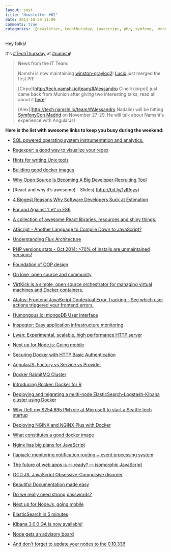 ```yaml
---
layout: post
title: "Newsletter #62"
date: 2014-10-30 11:09
comments: true
categories:  [newsletter, techthursday, javascript, php, symfony,  mongo, oop, docker]
---
```

Hey folks!

It's [#TechThursday](/blog/categories/techthursday/) at [#namshi](http://twitter.com/techNamshi)!

> News from the IT Team:
>
> Namshi is now maintaining [winston-graylog2](https://github.com/namshi/winston-graylog2)! [Lucio]() just merged the first PR!
>
> [Cirpo](http://tech.namshi.io/team/#Alessandro Cinelli (cirpo\)) just came back from Munich after giving two interesting talks, read all about it [here](http://tech.namshi.io/blog/2014/10/30/ipc14-wtc14-munich/)!
>
> [Alex](http://tech.namshi.io/team/#Alessandro Nadalin) will be hitting [SymfonyCon Madrid](http://madrid2014.symfony.com/speakers)
> on November 27-29. He will talk about Namshi's experience with AngularJs!

**Here is the list with awesome links to keep you busy during the weekend:** 

* [SQL powered operating system instrumentation and analytics.](http://osquery.io/)

* [Regexper: a good way to visualize your regex](http://www.regexper.com/)

* [Hints for writing Unix tools](http://monkey.org/~marius/unix-tools-hints.html?)

<!-- more -->

* [Building good docker images](http://jonathan.bergknoff.com/journal/building-good-docker-images)

* [Why Open Source Is Becoming A Big Developer-Recruiting Tool](http://bit.ly/1weC6l8)

* [React and why it’s awesome) - Slides] (http://bit.ly/1yIRgyv)

* [4 Biggest Reasons Why Software Developers Suck at Estimation](http://bit.ly/10ApTLP)

* [For and Against ‘Let’ in ES6](http://davidwalsh.name/for-and-against-let)

* [A collection of awesome React libraries, resources and shiny things.](https://github.com/enaqx/awesome-react)

* [AtScript - Another Language to Compile Down to JavaScript?](http://www.andrewconnell.com/blog/atscript-another-language-to-compile-down-to-javascript)

* [Understanding Flux Architecture](https://medium.com/@garychambers108/understanding-flux-f93e9f650af7)

* [PHP versions stats - Oct 2014: >70% of installs are unmaintained versions!](http://blog.pascal-martin.fr/post/php-versions-stats-2014-10-en)

* [Foundation of OOP design](http://blog.ircmaxell.com/2014/10/foundations-of-oo-design.html?utm_source=feedburner&utm_medium=feed&utm_campaign=Feed%3A+Ircmaxell+%28ircmaxell%29)

* [On love, open source and community](https://blog.engineyard.com/2014/on-love-open-course-and-community)

* [VirtKick is a simple, open source orchestrator for managing virtual machines and Docker containers.](https://github.com/virtkick/virtkick)

* [Atatus: Frontend JavaScript Contextual Error Tracking - See which user actions triggered your frontend errors.](https://www.atatus.com/)

* [Humongous.io: mongoDB User Interface](https://humongous.io/)

* [Inspeqtor: Easy application infrastructure monitoring](http://contribsys.com/inspeqtor/)

* [Lwan: Experimental, scalable, high performance HTTP server](http://lwan.ws/)

* [Next up for Node.js: Going mobile](http://www.javaworld.com/article/2840332/html-css-js/next-up-for-node-js-going-mobile.html)

* [Securing Docker with HTTP Basic Authentication](https://ahmetalpbalkan.com/blog/docker-http-basic-auth/)

* [AngularJS: Factory vs Service vs Provider](http://tylermcginnis.com/angularjs-factory-vs-service-vs-provider/)

* [Docker RabbitMQ Cluster](http://java.dzone.com/articles/docker-rabbitmq-cluster)

* [Introducing Rocker: Docker for R](http://ropensci.org/blog/2014/10/23/introducing-rocker/)

* [Deploying and migrating a multi-node ElasticSearch-Logstash-Kibana cluster using Docker](https://clusterhq.com/blog/deploying-multi-node-elasticsearch-logstash-kibana-cluster-using-docker/)

* [Why I left my $254,895 PM role at Microsoft to start a Seattle tech startup](https://www.linkedin.com/today/post/article/20141027200232-1485298-why-i-left-my-254-895-pm-role-at-microsoft-to-start-a-seattle-tech-startup)

* [Deploying NGINX and NGINX Plus with Docker](http://nginx.com/blog/deploying-nginx-nginx-plus-docker/)

* [What constitutes a good docker image](http://jonathan.bergknoff.com/journal/building-good-docker-images)

* [Nginx has big plans for JavaScript](http://www.infoworld.com/article/2838008/javascript/nginx-has-big-plans-for-javascript.html)

* [flapjack: monitoring notification routing + event processing system](http://flapjack.io/)

* [The future of web apps is — ready? — isomorphic JavaScript](http://venturebeat.com/2013/11/08/the-future-of-web-apps-is-ready-isomorphic-javascript/)

* [OCD.JS: JavaScript Obsessive-Compulsive disorder](http://berzniz.com/post/98422338286/ocd-js-javascript-obsessive-compulsive-disorder)

* [Beautiful Documentation made easy](https://readme.io/)

* [Do we really need strong passwords?](https://nakedsecurity.sophos.com/2014/10/24/do-we-really-need-strong-passwords)

* [Next up for NodeJs, going mobile](http://www.infoworld.com/article/2838799/node-js/next-up-for-nodejs-going-mobile.html)

* [ElasticSearch in 5 minutes](http://www.elasticsearchtutorial.com/elasticsearch-in-5-minutes.html)

* [Kibana 3.0.0 GA is now available!](http://www.elasticsearch.org/blog/kibana-3-0-0-ga-now-available/)

* [Node gets an advisory board](https://www.joyent.com/blog/node-js-advisory-board)

* [And don't forget to update your nodes to the 0.10.33!!](http://blog.nodejs.org/2014/10/23/node-v0-10-33-stable/)